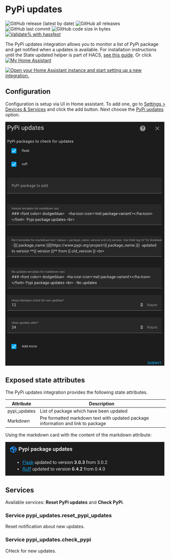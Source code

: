
# PyPi updates

![GitHub release (latest by date)](https://img.shields.io/github/v/release/kgn3400/pypi_updates)
![GitHub all releases](https://img.shields.io/github/downloads/kgn3400/pypi_updates/total)
![GitHub last commit](https://img.shields.io/github/last-commit/kgn3400/pypi_updates)
![GitHub code size in bytes](https://img.shields.io/github/languages/code-size/kgn3400/pypi_updates)
[![Validate% with hassfest](https://github.com/kgn3400/pypi_updates/workflows/Validate%20with%20hassfest/badge.svg)](https://github.com/kgn3400/pypi_updates/actions/workflows/hassfest-validate.yaml)

The PyPi updates integration allows you to monitor a list of PyPi package and get notified when a updates is available.
For installation instructions until the State updated helper is part of HACS, [see this guide](https://hacs.xyz/docs/faq/custom_repositories).
Or click
[![My Home Assistant](https://img.shields.io/badge/Home%20Assistant-%2341BDF5.svg?style=flat&logo=home-assistant&label=Add%20to%20HACS)](https://my.home-assistant.io/redirect/hacs_repository/?owner=kgn3400&repository=pypi_updates&category=integration)

[![Open your Home Assistant instance and start setting up a new integration.](https://my.home-assistant.io/badges/config_flow_start.svg)](https://my.home-assistant.io/redirect/config_flow_start/?domain=pypi_updates)

## Configuration

Configuration is setup via UI in Home assistant. To add one, go to [Settings > Devices & Services](https://my.home-assistant.io/redirect/integrations) and click the add button. Next choose the [PyPi updates](https://my.home-assistant.io/redirect/config_flow_start?domain=pypi_updates) option.

<!-- <img src="images/config.png" width="500" height="auto" alt="Config"> -->
<img src="https://github.com/kgn3400/pypi_updates/blob/main/images/config.png" width="500" height="auto" alt="Config">
<br/>

## Exposed state attributes

The PyPi updates integration provides the following state attributes.

| Attribute     | Description                                                                      |
|---------------|----------------------------------------------------------------------------------|
| pypi_updates  | List of package which have been updated                                          |
| Markdown      | Pre formatted markdown text with updated package information and link to package |

Using the markdown card with the content of the markdown attribute:

<!-- <img src="images/updates_markdown.png" width="500" height="auto" alt="updates_markdown"> -->
<img src="https://github.com/kgn3400/pypi_updates/blob/main/images/updates_markdown.png" width="500" height="auto" alt="updates_markdown">
<br/>

## Services

Available services: __Reset PyPi updates__ and __Check PyPi__.

### Service pypi_updates.reset_pypi_updates

Reset notification about new updates.

### Service pypi_updates.check_pypi

CHeck for new updates.
